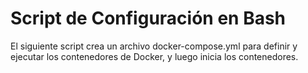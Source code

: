 # Script de Configuración en Bash
El siguiente script crea un archivo docker-compose.yml para definir y ejecutar los contenedores de Docker, y luego inicia los contenedores.